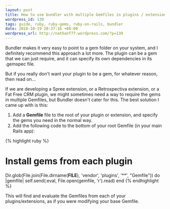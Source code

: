 ```yaml
--- 
layout: post
title: How to use bundler with multiple Gemfiles in plugins / extensions
wordpress_id: 139
tags: guide, ruby, ruby-gems, ruby-on-rails, bundler
date: 2010-10-19 20:37:16 +08:00
wordpress_url: http://nathanf77.wordpress.com/?p=139
---
```

Bundler makes it very easy to point to a gem folder on your system, and I definitely recommend this approach a lot more. The plugin can be a gem that we can just require, and it can specify its own dependencies in its .gemspec file.

But if you really don't want your plugin to be a gem, for whatever reason, then read on...

If we are developing a Spree extension, or a Retrospectiva extension, or a Fat Free CRM plugin, we might sometimes need a way to require the gems in multiple Gemfiles, but Bundler doesn't cater for this. The best solution I came up with is this:
<ol>
	<li>Add a <strong>Gemfile</strong> file to the root of your plugin or extension, and specify the gems you need in the normal way.</li>
	<li>Add the following code to the bottom of your root Gemfile (in your main Rails app):</li>
</ol>

{% highlight ruby %}
# Install gems from each plugin
Dir.glob(File.join(File.dirname(__FILE__), 'vendor', 'plugins', '**', "Gemfile")) do |gemfile|
    self.send(:eval, File.open(gemfile, 'r').read)
end
{% endhighlight %}

This will find and evaluate the Gemfiles from each of your plugins/extensions, as if you were modifying your base Gemfile.
